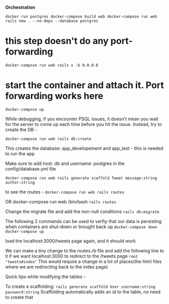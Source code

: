 **Orchestration**

`docker run postgres
docker-compose build web
docker-compose run web rails new . --no-deps --database postgres`

# this step doesn't do any port-forwarding
`docker-compose run web rails s -b 0.0.0.0`

# start the container and attach it. Port forwarding works here
`docker-compose up`

While debugging, if you encounter PSQL issues, it doesn't mean you wait for the server
to come up each time before you hit the issue. Instead, try to create the DB - 

`docker-compose run web rails db:create`

This creates the database: app_developement and app_test - this is needed to run the app

Make sure to add host: db and username: postgres in the config/database.yml file

`docker-compose run web rails generate scaffold Tweet message:string author:string`

to see the routes - 
`docker-compose run web rails routes`

OR 
docker-compose run web /bin/bash 
`rails routes`

Change the migrate file and add the non-null conditions
`rails db:migrate`

The following 2 commands can be used to verfiy that our data is persisting when containers are 
shut-down or brought back up
`docker-compose down
docker-compose up`

load the localhost:3000/tweets page again, and it should work

We can make a tiny change to the routes.rb file and add the following line to it if we want localhost:3000 to redirect
to the /tweets page
`root "tweets#index"`
This would require a change in a lot of places(the html files where we are redirecting back to the index page)

Quick tips while modifying the tables - 

To create a scaffolding:
`rails generate scaffold User username:string password:string`
Scaffolding automatically adds an id to the table, no need to create that
